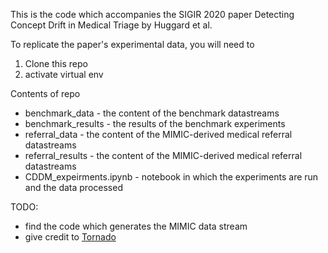 This is the code which accompanies the SIGIR 2020 paper Detecting Concept Drift in Medical Triage by Huggard et al.

To replicate the paper's experimental data, you will need to
1. Clone this repo
2. activate virtual env

Contents of repo
 * benchmark_data - the content of the benchmark datastreams
 * benchmark_results - the results of the benchmark experiments
 * referral_data - the content of the MIMIC-derived medical referral datastreams
 * referral_results - the content of the MIMIC-derived medical referral datastreams
 * CDDM_expeirments.ipynb - notebook in which the experiments are run and the data processed

TODO:
 * find the code which generates the MIMIC data stream
 * give credit to [Tornado](https://github.com/alipsgh/tornado)
